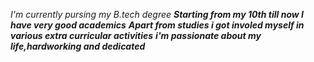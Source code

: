 *I'm currently pursing my B.tech degree*
***Starting from my 10th till now I have very good academics***
***Apart from studies i got involed myself in various extra curricular activities***
***i'm passionate about my life,hardworking and dedicated***

